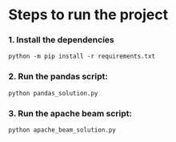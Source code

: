# Steps to run the project
### 1. Install the dependencies
```python -m pip install -r requirements.txt```
### 2. Run the pandas script:
```python pandas_solution.py```
### 3. Run the apache beam script:
```python apache_beam_solution.py```